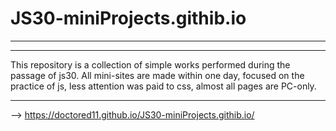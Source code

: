 # JS30-miniProjects.githib.io
_________
_________
This repository is a collection of simple works performed during the passage of js30. All mini-sites are made within one day, focused on the practice of js, less attention was paid to css, almost all pages are PC-only.
_________
--> https://doctored11.github.io/JS30-miniProjects.githib.io/ 
